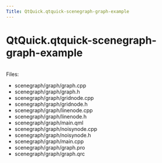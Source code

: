 ```yaml
---
Title: QtQuick.qtquick-scenegraph-graph-example
---
```


# QtQuick.qtquick-scenegraph-graph-example

<span class="subtitle"></span>
<!-- $$$scenegraph/graph-description -->
<p class="centerAlign"><img src="../../../../media/graph-example.jpg" alt="" /></p><p>Files:</p>
<ul>
<li>scenegraph/graph/graph.cpp</li>
<li>scenegraph/graph/graph.h</li>
<li>scenegraph/graph/gridnode.cpp</li>
<li>scenegraph/graph/gridnode.h</li>
<li>scenegraph/graph/linenode.cpp</li>
<li>scenegraph/graph/linenode.h</li>
<li>scenegraph/graph/main.qml</li>
<li>scenegraph/graph/noisynode.cpp</li>
<li>scenegraph/graph/noisynode.h</li>
<li>scenegraph/graph/main.cpp</li>
<li>scenegraph/graph/graph.pro</li>
<li>scenegraph/graph/graph.qrc</li>
</ul>
<!-- @@@scenegraph/graph -->

